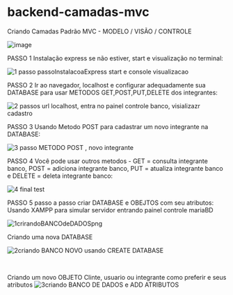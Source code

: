# backend-camadas-mvc
 Criando Camadas Padrão MVC - MODELO / VISÃO / CONTROLE
 <br>
 
![image](https://user-images.githubusercontent.com/127784850/226195862-c3103393-9e58-43b6-974f-6f7c8453a44f.png)

PASSO 1
Instalação express se não estiver, start e visualização no terminal:

![1 passo  passoInstalacoaExpress start e console visualizacao](https://user-images.githubusercontent.com/127784850/226195938-5bcb5d71-9f38-4319-b5e1-9929b7d23913.png)
<br>

PASSO 2
Ir ao navegador, localhost e configurar adequadamente sua DATABASE para usar METODOS GET,POST,PUT,DELETE dos integrantes:

![2  passos url localhost, entra no painel controle banco, visializazr cadastro](https://user-images.githubusercontent.com/127784850/226196161-1bc4e120-a3d3-42e1-a9e2-323279396c33.png)
<br>

PASSO 3
Usando Metodo POST para cadastrar um novo integrante na DATABASE:

![3 passo METODO POST , novo integrante](https://user-images.githubusercontent.com/127784850/226196245-d0f059c2-9651-401b-96b3-57cd613d7646.png)
<br>

PASSO 4
Você pode usar outros metodos - GET = consulta integrante banco, POST = adiciona integrante banco, PUT = atualiza integrante banco e DELETE = deleta integrante banco:

![4 final test](https://user-images.githubusercontent.com/127784850/226196395-46f3de34-ec73-450a-891c-02db5aa9b75d.png)

PASSO 5
passo a passo criar DATABASE e OBEJTOS com seu atributos:<br>
Usando XAMPP para simular servidor
entrando painel controle mariaBD

![1crirandoBANCOdeDADOSpng](https://user-images.githubusercontent.com/127784850/226196484-dcde0f51-bec5-4696-bd2f-ee3066289158.png)
<br>

Criando uma nova DATABASE

![2criando BANCO NOVO usando CREATE DATABASE](https://user-images.githubusercontent.com/127784850/226196749-587841eb-0fe9-433b-b47d-87c10dcc11da.png)

<br>

Criando um novo OBJETO Clinte, usuario ou integrante como preferir e seus atributos
![3criando BANCO DE DADOS e ADD ATRIBUTOS](https://user-images.githubusercontent.com/127784850/226196807-775541a1-d27d-431b-9da9-80ca0ec92a23.png)

